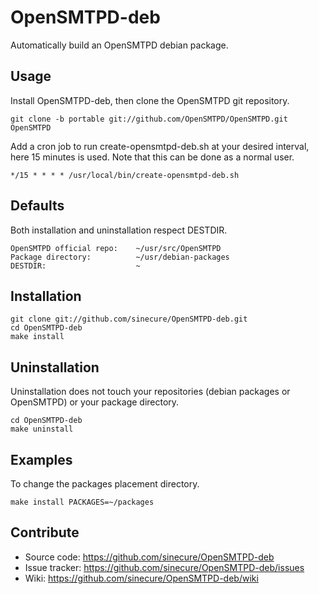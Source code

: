 # OpenSMTPD-deb

Automatically build an OpenSMTPD debian package.

## Usage

Install OpenSMTPD-deb, then clone the OpenSMTPD git repository.

    git clone -b portable git://github.com/OpenSMTPD/OpenSMTPD.git OpenSMTPD

Add a cron job to run create-opensmtpd-deb.sh at your desired interval, here 15
minutes is used.  Note that this can be done as a normal user.

    */15 * * * * /usr/local/bin/create-opensmtpd-deb.sh

## Defaults

Both installation and uninstallation respect DESTDIR.

    OpenSMTPD official repo:    ~/usr/src/OpenSMTPD
    Package directory:          ~/usr/debian-packages
    DESTDIR:                    ~

## Installation

    git clone git://github.com/sinecure/OpenSMTPD-deb.git
    cd OpenSMTPD-deb
    make install

## Uninstallation

Uninstallation does not touch your repositories (debian packages or OpenSMTPD)
or your package directory.

    cd OpenSMTPD-deb
    make uninstall

## Examples

To change the packages placement directory.

    make install PACKAGES=~/packages

## Contribute

* Source code: <https://github.com/sinecure/OpenSMTPD-deb>
* Issue tracker: <https://github.com/sinecure/OpenSMTPD-deb/issues>
* Wiki: <https://github.com/sinecure/OpenSMTPD-deb/wiki>

